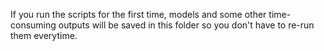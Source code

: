 If you run the scripts for the first time, models and some other time-consuming outputs will be saved in this folder so you don't have to re-run them everytime.
